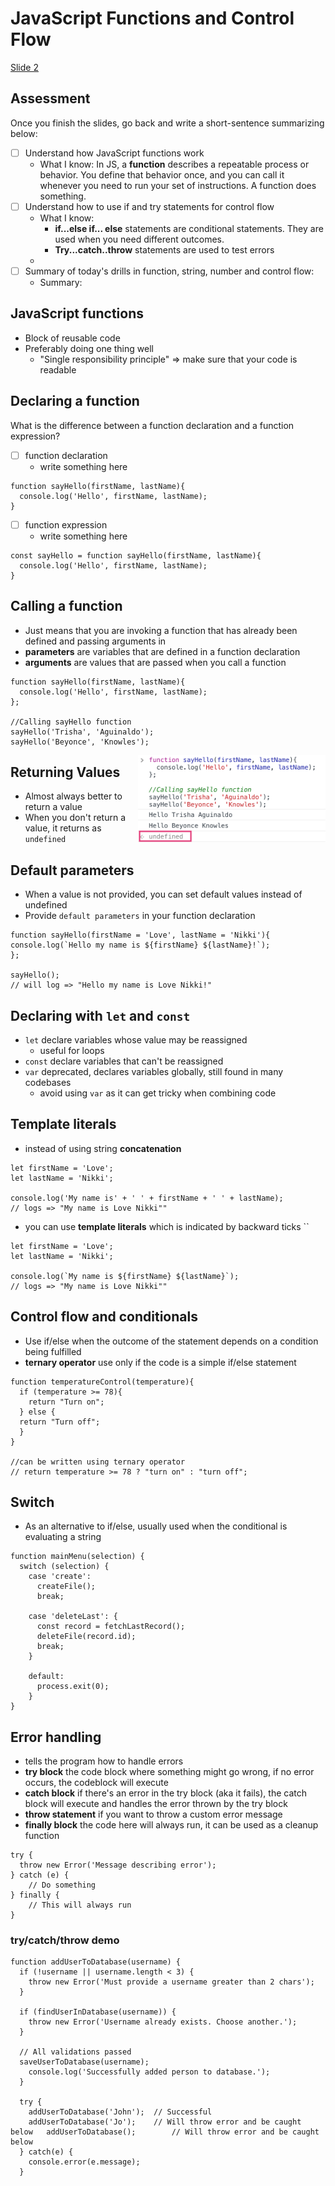 # JavaScript Functions and Control Flow
[Slide 2](https://thinkful.slides.com/thinkful/js-functions-conditionals#/) 

## Assessment
Once you finish the slides, go back and write a short-sentence summarizing below:
- [  ] Understand how JavaScript functions work
    * What I know: In JS, a **function** describes a repeatable process or behavior. You define that behavior once, and you can call it whenever you need to run your set of instructions. A function does something. 
- [  ] Understand how to use if and try statements for control flow
    * What I know: 
        * **if...else if... else** statements are conditional statements. They are used when you need different outcomes. 
        * **Try...catch..throw** statements are used to test errors
    *
- [  ]  Summary of today's drills in function, string, number and control flow:
    * Summary: 

## JavaScript functions
* Block of reusable code 
* Preferably doing one thing well 
    * "Single responsibility principle" => make sure that your code is readable
    
    
## Declaring a function
What is the difference between a function declaration and a function expression?
- [  ] function declaration
    * write something here
```
function sayHello(firstName, lastName){
  console.log('Hello', firstName, lastName);
}
```
- [  ] function expression
    * write something here
```
const sayHello = function sayHello(firstName, lastName){
  console.log('Hello', firstName, lastName);
}
```

## Calling a function 
* Just means that you are invoking a function that has already been defined and passing arguments in
* **parameters** are variables that are defined in a function declaration 
* **arguments** are values that are passed when you call a function

```
function sayHello(firstName, lastName){
  console.log('Hello', firstName, lastName);
};

//Calling sayHello function
sayHello('Trisha', 'Aguinaldo');
sayHello('Beyonce', 'Knowles');

```

<img align="right" width="300" src="Screen Shot 2018-10-27 at 7.49.03 PM.png" alt="undefined value" />

## Returning Values
* Almost always better to return a value 
* When you don't return a value, it returns as `undefined`

## Default parameters
* When a value is not provided, you can set default values instead of undefined
* Provide `default parameters` in your function declaration

```
function sayHello(firstName = 'Love', lastName = 'Nikki'){
console.log(`Hello my name is ${firstName} ${lastName}!`);
};

sayHello();
// will log => "Hello my name is Love Nikki!"

```
## Declaring with `let` and `const`
* `let` declare variables whose value may be reassigned
    * useful for loops
* `const` declare variables that can't be reassigned
* `var` deprecated, declares variables globally, still found in many codebases
    * avoid using `var` as it can get tricky when combining code

## Template literals
* instead of using string **concatenation**
```
let firstName = 'Love';
let lastName = 'Nikki';

console.log('My name is' + ' ' + firstName + ' ' + lastName);
// logs => "My name is Love Nikki""
```
* you can use **template literals** which is indicated by backward ticks ``
```
let firstName = 'Love';
let lastName = 'Nikki';

console.log(`My name is ${firstName} ${lastName}`);
// logs => "My name is Love Nikki""
```

## Control flow and conditionals
* Use if/else when the outcome of the statement depends on a condition being fulfilled
* **ternary operator** use only if the code is a simple if/else statement
```
function temperatureControl(temperature){
  if (temperature >= 78){
    return "Turn on";
  } else {
  return "Turn off";
  }
}

//can be written using ternary operator
// return temperature >= 78 ? "turn on" : "turn off";
```


## Switch
* As an alternative to if/else, usually used when the conditional is evaluating a string
```
function mainMenu(selection) {
  switch (selection) {
    case 'create':
      createFile();
      break;

    case 'deleteLast': {
      const record = fetchLastRecord();
      deleteFile(record.id);
      break;
    }

    default:
      process.exit(0);
    }
}
```
## Error handling
* tells the program how to handle errors
* **try block** the code block where something might go wrong, if no error occurs, the codeblock will execute
* **catch block** if there's an error in the try block (aka it fails), the catch block will execute and handles the error thrown by the try block
* **throw statement** if you want to throw a custom error message
* **finally block** the code here will always run, it can be used as a cleanup function
```
try {
  throw new Error('Message describing error');
} catch (e) {
    // Do something
} finally {
    // This will always run
}

```
### try/catch/throw demo
```
function addUserToDatabase(username) {
  if (!username || username.length < 3) {
    throw new Error('Must provide a username greater than 2 chars');
  }

  if (findUserInDatabase(username)) {
    throw new Error('Username already exists. Choose another.');
  }

  // All validations passed
  saveUserToDatabase(username);
    console.log('Successfully added person to database.');
  }

  try {
    addUserToDatabase('John');  // Successful
    addUserToDatabase('Jo');    // Will throw error and be caught below   addUserToDatabase();        // Will throw error and be caught below
  } catch(e) {
    console.error(e.message);
  }
```
